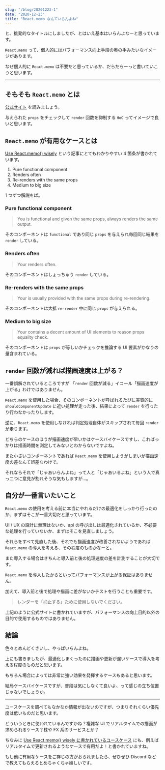 ```yaml
---
slug: "/blog/20201223-1"
date: "2020-12-23"
title: "React.memo なんていらんよね"
---
```


と、挑発的なタイトルにしましたが、とはいえ基本はいらんよなーと思っています。

`React.memo` って、個人的にはパフォーマンス向上手段の奥の手みたいなイメージがあります。

なぜ個人的に `React.memo` は不要だと思っているか、だらだらーっと書いていこうと思います。

---

## そもそも `React.memo` とは

[公式サイト](https://ja.reactjs.org/docs/react-api.html#reactmemo) を読みましょう。

与えられた `props` をチェックして `render` 回数を抑制する `HoC` ってイメージで良いと思います。

## `React.memo` が有用なケースとは

[Use React.memo() wisely](https://dmitripavlutin.com/use-react-memo-wisely/) という記事にとてもわかりやすい 4 箇条が書かれています。

1. Pure functional component
2. Renders often
3. Re-renders with the same props
4. Medium to big size

1 つずつ解説をば。

### Pure functional component

> You <Component> is functional and given the same props, always renders the same output.

そのコンポーネントは `functional` であり同じ `props` を与えられ毎回同じ結果を `render` している。

### Renders often

> Your <Component> renders often.

そのコンポーネントはしょっちゅう `render` している。

### Re-renders with the same props

> Your <Component> is usually provided with the same props during re-rendering.

そのコンポーネントは大抵 `re-render` 中に同じ `props` が与えられる。

### Medium to big size

> Your <Component> contains a decent amount of UI elements to reason props equality check.

そのコンポーネントは `props` が等しいかチェックを推論する UI 要素がかなりの量含まれている。

## `render` 回数が減れば描画速度は上がる？

一番誤解されているところですが 「`render` 回数が減る」イコール「描画速度が上がる」わけではありません。

`React.memo` を使用した場合、そのコンポーネントが呼ばれるたびに実質的に `shouldComponentUpdate` に近い処理が走った後、結果によって `render` を行ったり行わなかったりします。

逆に、`React.memo` を使用しなければ判定処理自体がスキップされて毎回 `render` が走ります。

どちらのケースのほうが描画速度が早いかはケースバイケースですし、こればっかりは描画時間を測定してみないとわからないですよね。

また小さいコンポーネントであれば `React.memo` を使用しようがしまいが描画速度の差なんて誤差なわけで。

それならそれで「じゃあいらんよね」って人と「じゃあいるよね」という人で真っ二つに意見が割れそうな気もしますが…。

## 自分が一番言いたいこと

`React.memo` の使用を考える前に本当にやれるだけの最適化をしっかり行ったのか、まずはそこが一番大切だと思っています。

UI / UX の設計に無理はないか、api の呼び出しは最適化されているか、不必要な処理を行っていないか、まずはそこを見直しましょう。

それらをすべて見直した後、それでも描画速度が改善されないようであれば `React.memo` の導入を考える、その程度のものかなーと。

また導入する場合はきちんと導入前と後の処理速度の差を計測することが大切です。

`React.memo` を導入したからといってパフォーマンスが上がる保証はありません。

加えて、導入前と後で処理や描画に差がないかテストを行うことも重要です。

> レンダーを「抑止する」ために使用しないでください。

上記のように公式サイトに書かれていますが、パフォーマンスの向上目的以外の目的で使用するものではありません。

## 結論

色々とめんどくさいし、やっぱいらんよね。

上にも書きましたが、最適化しまくったのに描画や更新が遅いケースで導入を考える程度のものだと思います。

もちろん場合によっては非常に強い効果を発揮するケースもあると思います。

結局ケースバイケースですが、普段は気にしなくて良いよ、って感じの立ち位置じゃないでしょうか。

---

ユースケースを調べてもなかなか情報が出ないのですが、つまりそれくらい優先度は低いものだと思います。

どういうときに使われているんですかね？複雑な UI でリアルタイムでの描画が求められるケース？株や FX 系のサービスとか？

ちなみに [Use React.memo() wisely に書かれているユースケース](https://dmitripavlutin.com/use-react-memo-wisely/#21-component-renders-often-with-the-same-props) にも、例えばリアルタイムで更新されるようなケースで有用だよ！と書かれていますね。

もし他に有用なケースをご存じの方がおられましたら、ぜひぜひ Discord などで教えてもらえるとめちゃくちゃ嬉しいです。
